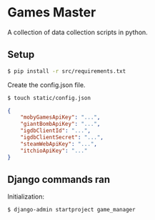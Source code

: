 # Games Master

A collection of data collection scripts in python.

## Setup

```sh
$ pip install -r src/requirements.txt
```

Create the config.json file.

```sh
$ touch static/config.json
```

```json
{
    "mobyGamesApiKey": "...",
    "giantBombApiKey": "...",
    "igdbClientId": "...",
    "igdbClientSecret": "...",
    "steamWebApiKey": "...",
    "itchioApiKey": "..."
}
```

## Django commands ran

Initialization:

```sh
$ django-admin startproject game_manager
```